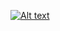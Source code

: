
[![Alt text](https://img.youtube.com/vi/fvWsTJFojg/0.jpg)](https://www.youtube.com/watch?v=fvWsTJFojg)
